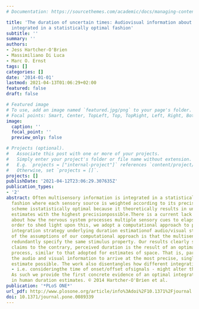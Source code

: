 ```yaml
---
# Documentation: https://sourcethemes.com/academic/docs/managing-content/

title: 'The duration of uncertain times: Audiovisual information about intervals is
  integrated in a statistically optimal fashion'
subtitle: ''
summary: ''
authors:
- Jess Hartcher-O'Brien
- Massimiliano Di Luca
- Marc O. Ernst
tags: []
categories: []
date: '2014-01-01'
lastmod: 2021-04-13T01:06:29+02:00
featured: false
draft: false

# Featured image
# To use, add an image named `featured.jpg/png` to your page's folder.
# Focal points: Smart, Center, TopLeft, Top, TopRight, Left, Right, BottomLeft, Bottom, BottomRight.
image:
  caption: ''
  focal_point: ''
  preview_only: false

# Projects (optional).
#   Associate this post with one or more of your projects.
#   Simply enter your project's folder or file name without extension.
#   E.g. `projects = ["internal-project"]` references `content/project/deep-learning/index.md`.
#   Otherwise, set `projects = []`.
projects: []
publishDate: '2021-04-12T23:06:29.307635Z'
publication_types:
- '2'
abstract: Often multisensory information is integrated in a statistically optimal
  fashion where each sensory source is weighted according to its precision. This integration
  scheme isstatistically optimal because it theoretically results in unbiased perceptual
  estimates with the highest precisionpossible.There is a current lack of consensus
  about how the nervous system processes multiple sensory cues to elapsed time.In
  order to shed light upon this, we adopt a computational approach to pinpoint the
  integration strategy underlying duration estimationof audio/visual stimuli. One
  of the assumptions of our computational approach is that the multisensory signals
  redundantly specify the same stimulus property. Our results clearly show that despite
  claims to the contrary, perceived duration is the result of an optimal weighting
  process, similar to that adopted for estimates of space. That is, participants weight
  the audio and visual information to arrive at the most precise, single duration
  estimate possible. The work also disentangles how different integration strategies
  - i.e. consideringthe time of onset/offset ofsignals - might alter the final estimate.
  As such we provide the first concrete evidence of an optimal integration strategy
  in human duration estimates. © 2014 Hartcher-O'Brien et al.
publication: '*PLoS ONE*'
url_pdf: http://www.plosone.org/article/info%3Adoi%2F10.1371%2Fjournal.pone.0089339
doi: 10.1371/journal.pone.0089339
---
```

